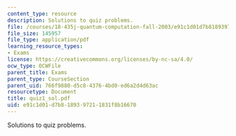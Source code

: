 ```yaml
---
content_type: resource
description: Solutions to quiz problems.
file: /courses/18-435j-quantum-computation-fall-2003/e91c1d01d7b8189397211831f8b16670_quiz1_sol.pdf
file_size: 145957
file_type: application/pdf
learning_resource_types:
- Exams
license: https://creativecommons.org/licenses/by-nc-sa/4.0/
ocw_type: OCWFile
parent_title: Exams
parent_type: CourseSection
parent_uid: 766f9880-d5c8-4376-4bd0-ed6a2d4d63ac
resourcetype: Document
title: quiz1_sol.pdf
uid: e91c1d01-d7b8-1893-9721-1831f8b16670
---
```

Solutions to quiz problems.